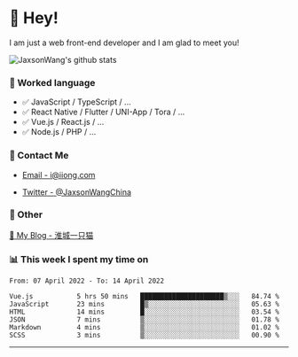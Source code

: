 # 👋 Hey!

I am just a web front-end developer and I am glad to meet you!

![JaxsonWang's github stats](https://github-readme-stats.vercel.app/api?username=JaxsonWang&&show_icons=true&&title_color=1abc9c&&icon_color=1abc9c)


### 📝 Worked language

- ✅ JavaScript / TypeScript / ...
- ✅ React Native / Flutter / UNI-App / Tora / ...
- ✅ Vue.js / React.js / ...
- ✅ Node.js / PHP / ...

### 📮 Contact Me

- [Email - i@iiong.com](mailto:i@iiong.com)

- [Twitter - @JaxsonWangChina](https://twitter.com/JaxsonWangChina)

### 🤪 Other

[📌 My Blog - 淮城一只猫](https://iiong.com)

### 📊 This week I spent my time on

<!--START_SECTION:waka-->

```text
From: 07 April 2022 - To: 14 April 2022

Vue.js           5 hrs 50 mins   █████████████████████▒░░░   84.74 %
JavaScript       23 mins         █▒░░░░░░░░░░░░░░░░░░░░░░░   05.63 %
HTML             14 mins         █░░░░░░░░░░░░░░░░░░░░░░░░   03.54 %
JSON             7 mins          ▒░░░░░░░░░░░░░░░░░░░░░░░░   01.78 %
Markdown         4 mins          ▒░░░░░░░░░░░░░░░░░░░░░░░░   01.02 %
SCSS             3 mins          ▒░░░░░░░░░░░░░░░░░░░░░░░░   00.90 %
```

<!--END_SECTION:waka-->

---
